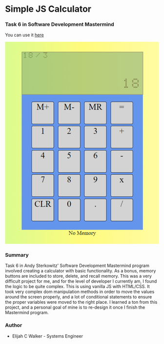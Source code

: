 # Simple JS Calculator

### Task 6 in Software Development Mastermind

You can use it [here]()

![calculator](img\calcTN.png)


### Summary

Task 6 in Andy Sterkowitz' Software Development Mastermind program involved creating a calculator with basic functionality. As a bonus, memory buttons are included to store, delete, and recall memory. This was a very difficult project for me, and for the level of developer I currently am, I found the logic to be quite complex. This is using vanilla JS with HTML/CSS. It took very complex dom manipulation methods in order to move the values around the screen properly, and a lot of conditional statements to ensure the proper variables were moved to the right place. I learned a ton from this project, and a personal goal of mine is to re-design it once I finish the Mastermind program.

### Author

* Elijah C Walker - Systems Engineer